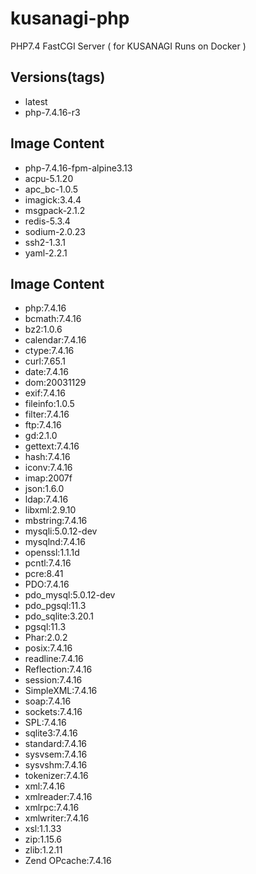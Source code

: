 # kusanagi-php
PHP7.4 FastCGI Server ( for KUSANAGI Runs on Docker )

## Versions(tags)
- latest
- php-7.4.16-r3

## Image Content
- php-7.4.16-fpm-alpine3.13
- acpu-5.1.20
- apc_bc-1.0.5
- imagick:3.4.4
- msgpack-2.1.2
- redis-5.3.4
- sodium-2.0.23
- ssh2-1.3.1
- yaml-2.2.1

## Image Content
- php:7.4.16
- bcmath:7.4.16
- bz2:1.0.6
- calendar:7.4.16
- ctype:7.4.16
- curl:7.65.1
- date:7.4.16
- dom:20031129
- exif:7.4.16
- fileinfo:1.0.5
- filter:7.4.16
- ftp:7.4.16
- gd:2.1.0
- gettext:7.4.16
- hash:7.4.16
- iconv:7.4.16
- imap:2007f
- json:1.6.0
- ldap:7.4.16
- libxml:2.9.10
- mbstring:7.4.16
- mysqli:5.0.12-dev
- mysqlnd:7.4.16
- openssl:1.1.1d
- pcntl:7.4.16
- pcre:8.41
- PDO:7.4.16
- pdo_mysql:5.0.12-dev
- pdo_pgsql:11.3
- pdo_sqlite:3.20.1
- pgsql:11.3
- Phar:2.0.2
- posix:7.4.16
- readline:7.4.16
- Reflection:7.4.16
- session:7.4.16
- SimpleXML:7.4.16
- soap:7.4.16
- sockets:7.4.16
- SPL:7.4.16
- sqlite3:7.4.16
- standard:7.4.16
- sysvsem:7.4.16
- sysvshm:7.4.16
- tokenizer:7.4.16
- xml:7.4.16
- xmlreader:7.4.16
- xmlrpc:7.4.16
- xmlwriter:7.4.16
- xsl:1.1.33
- zip:1.15.6
- zlib:1.2.11
- Zend OPcache:7.4.16

